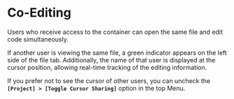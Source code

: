 # Co-Editing

Users who receive access to the container can open the same file and edit code simultaneously.

If another user is viewing the same file, a green indicator appears on the left side of the file tab. Additionally, the name of that user is displayed at the cursor position, allowing real-time tracking of the editing information.

If you prefer not to see the cursor of other users, you can uncheck the **`[Project] > [Toggle Cursor Sharing]`** option in the top Menu.
